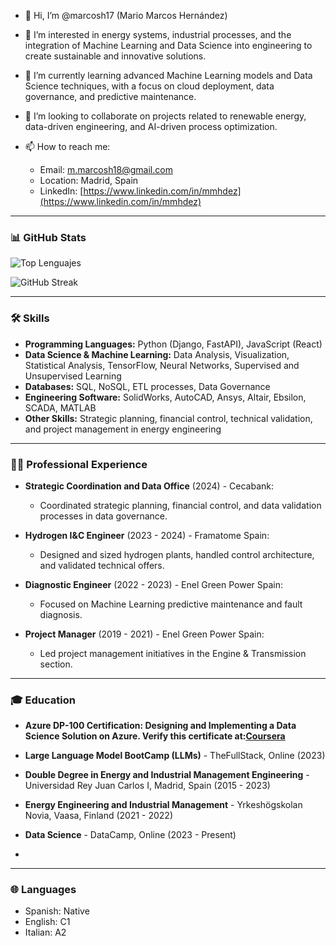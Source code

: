 - 👋 Hi, I’m @marcosh17 (Mario Marcos Hernández)
- 👀 I’m interested in energy systems, industrial processes, and the integration of Machine Learning and Data Science into engineering to create sustainable and innovative solutions.
- 🌱 I’m currently learning advanced Machine Learning models and Data Science techniques, with a focus on cloud deployment, data governance, and predictive maintenance.
- 💞️ I’m looking to collaborate on projects related to renewable energy, data-driven engineering, and AI-driven process optimization.

- 📫 How to reach me: 
  - Email: m.marcosh18@gmail.com
  - Location: Madrid, Spain
  - LinkedIn: [https://www.linkedin.com/in/mmhdez](https://www.linkedin.com/in/mmhdez)

---

### 📊 GitHub Stats

![Top Lenguajes](https://github-readme-stats.vercel.app/api/top-langs/?username=marcosh17&layout=compact&theme=radical)

![GitHub Streak](https://streak-stats.demolab.com?user=marcosh17&theme=radical)

---

### 🛠️ Skills

- **Programming Languages:** Python (Django, FastAPI), JavaScript (React)
- **Data Science & Machine Learning:** Data Analysis, Visualization, Statistical Analysis, TensorFlow, Neural Networks, Supervised and Unsupervised Learning
- **Databases:** SQL, NoSQL, ETL processes, Data Governance
- **Engineering Software:** SolidWorks, AutoCAD, Ansys, Altair, Ebsilon, SCADA, MATLAB
- **Other Skills:** Strategic planning, financial control, technical validation, and project management in energy engineering

---

### 👨‍💼 Professional Experience

- **Strategic Coordination and Data Office** (2024) - Cecabank:
  - Coordinated strategic planning, financial control, and data validation processes in data governance.

- **Hydrogen I&C Engineer** (2023 - 2024) - Framatome Spain:
  - Designed and sized hydrogen plants, handled control architecture, and validated technical offers.

- **Diagnostic Engineer** (2022 - 2023) - Enel Green Power Spain:
  - Focused on Machine Learning predictive maintenance and fault diagnosis.

- **Project Manager** (2019 - 2021) - Enel Green Power Spain:
  - Led project management initiatives in the Engine & Transmission section.

---

### 🎓 Education

- **Azure DP-100 Certification: Designing and Implementing a Data Science Solution on Azure. Verify this certificate at:[Coursera](https://coursera.org/verify/professional-cert/37F39BP5MG2P)** 
- **Large Language Model BootCamp (LLMs)** - TheFullStack, Online (2023)
- **Double Degree in Energy and Industrial Management Engineering** - Universidad Rey Juan Carlos I, Madrid, Spain (2015 - 2023)
- **Energy Engineering and Industrial Management** - Yrkeshögskolan Novia, Vaasa, Finland (2021 - 2022)
- **Data Science** - DataCamp, Online (2023 - Present)

-

---

### 🌐 Languages

- Spanish: Native
- English: C1
- Italian: A2

<!---
marcosh17/marcosh17 is a ✨ special ✨ repository because its `README.md` (this file) appears on your GitHub profile.
You can click the Preview link to take a look at your changes.
--->

<!---<img src="https://link_a_tu_banner.com/banner.png" alt="banner personalizado">  --->


